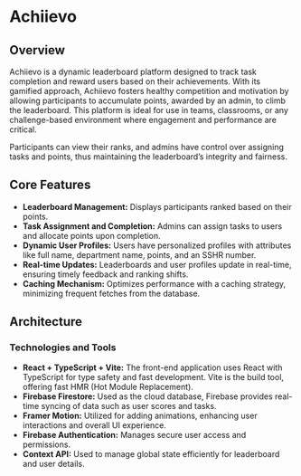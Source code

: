 # Achiievo 

## Overview

Achiievo is a dynamic leaderboard platform designed to track task completion and reward users based on their achievements. With its gamified approach, Achiievo fosters healthy competition and motivation by allowing participants to accumulate points, awarded by an admin, to climb the leaderboard. This platform is ideal for use in teams, classrooms, or any challenge-based environment where engagement and performance are critical.

Participants can view their ranks, and admins have control over assigning tasks and points, thus maintaining the leaderboard’s integrity and fairness.

## Core Features

- **Leaderboard Management:** Displays participants ranked based on their points.
- **Task Assignment and Completion:** Admins can assign tasks to users and allocate points upon completion.
- **Dynamic User Profiles:** Users have personalized profiles with attributes like full name, department name, points, and an SSHR number.
- **Real-time Updates:** Leaderboards and user profiles update in real-time, ensuring timely feedback and ranking shifts.
- **Caching Mechanism:** Optimizes performance with a caching strategy, minimizing frequent fetches from the database.

## Architecture

### Technologies and Tools

- **React + TypeScript + Vite:** The front-end application uses React with TypeScript for type safety and fast development. Vite is the build tool, offering fast HMR (Hot Module Replacement).
- **Firebase Firestore:** Used as the cloud database, Firebase provides real-time syncing of data such as user scores and tasks.
- **Framer Motion:** Utilized for adding animations, enhancing user interactions and overall UI experience.
- **Firebase Authentication:** Manages secure user access and permissions.
- **Context API:** Used to manage global state efficiently for leaderboard and user details.